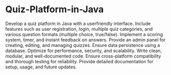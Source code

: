 # Quiz-Platform-in-Java
Develop a quiz platform in Java with a userfriendly interface. Include features such as user registration, login, multiple quiz categories, and various question formats (multiple choice, true/false). Implement a scoring system, timer, and instant feedback on answers. Provide an admin panel for creating, editing, and managing quizzes. Ensure data persistence using a database. Optimize for performance, security, and scalability. Write clean, modular, and well-documented code. Ensure cross-platform compatibility and thorough testing for reliability. Provide detailed documentation for setup, usage, and future updates.
